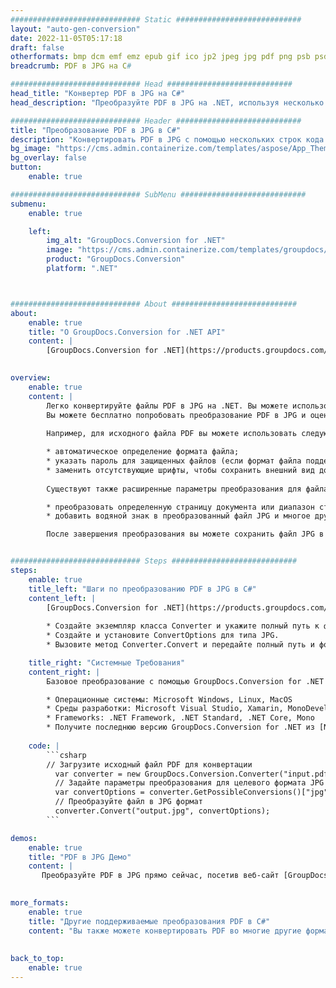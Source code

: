 ```yaml
---
############################# Static ############################
layout: "auto-gen-conversion"
date: 2022-11-05T05:17:18
draft: false
otherformats: bmp dcm emf emz epub gif ico jp2 jpeg jpg pdf png psb psd svg svgz tex tga tif tiff webp wmf wmz xps
breadcrumb: PDF в JPG на C#

############################# Head ############################
head_title: "Конвертер PDF в JPG на C#"
head_description: "Преобразуйте PDF в JPG на .NET, используя несколько строк кода. Используйте API преобразования документов GroupDocs для преобразования более 160 форматов файлов."

############################# Header ############################
title: "Преобразование PDF в JPG в C#"
description: "Конвертировать PDF в JPG с помощью нескольких строк кода .NET"
bg_image: "https://cms.admin.containerize.com/templates/aspose/App_Themes/V3/images/bg/header1.png"
bg_overlay: false
button:
    enable: true

############################# SubMenu ############################
submenu:
    enable: true

    left:
        img_alt: "GroupDocs.Conversion for .NET"
        image: "https://cms.admin.containerize.com/templates/groupdocs/images/product-logos/90x90-noborder/groupdocs-conversion-net.png"
        product: "GroupDocs.Conversion"
        platform: ".NET"



############################# About ############################
about:
    enable: true
    title: "О GroupDocs.Conversion for .NET API"
    content: |
        [GroupDocs.Conversion for .NET](https://products.groupdocs.com/conversion/net/) можно использовать для преобразования Microsoft Word, Excel, PowerPoint, PDF, Visio и других форматов. GroupDocs.Conversion — это автономный API, который подходит для серверных и внутренних систем, где требуется высокая производительность. Он не зависит от какого-либо программного обеспечения, такого как Microsoft или Open Office.
    

overview:
    enable: true
    content: |
        Легко конвертируйте файлы PDF в JPG на .NET. Вы можете использовать всего пару строк кода C# на любой платформе по вашему выбору, например - Windows, Linux, macOS.
        Вы можете бесплатно попробовать преобразование PDF в JPG и оценить качество результатов преобразования. Наряду с простыми сценариями преобразования файлов вы можете попробовать более сложные варианты загрузки исходного файла PDF и сохранения выходного результата в формат JPG. 
        
        Например, для исходного файла PDF вы можете использовать следующие параметры загрузки:

        * автоматическое определение формата файла;
        * указать пароль для защищенных файлов (если формат файла поддерживает это);
        * заменить отсутствующие шрифты, чтобы сохранить внешний вид документа.
        
        Существуют также расширенные параметры преобразования для файла JPG:

        * преобразовать определенную страницу документа или диапазон страниц;
        * добавить водяной знак в преобразованный файл JPG и многое другое.

        После завершения преобразования вы можете сохранить файл JPG в локальный путь к файлу или в любое стороннее хранилище, такое как FTP, Amazon S3, Google Drive, Dropbox и т. д. Обратите внимание: чтобы преобразовать PDF в JPG нет необходимости в установке какого-либо дополнительного программного обеспечения - такого как MS Office, Open Office, Adobe Acrobat Reader и т.д.


############################# Steps ############################
steps:
    enable: true
    title_left: "Шаги по преобразованию PDF в JPG в C#"
    content_left: |
        [GroupDocs.Conversion for .NET](https://products.groupdocs.com/conversion/net/) позволяет разработчикам легко преобразовать файл PDF в JPG с помощью нескольких строк кода.
        
        * Создайте экземпляр класса Converter и укажите полный путь к файлу PDF.
        * Создайте и установите ConvertOptions для типа JPG.
        * Вызовите метод Converter.Convert и передайте полный путь и формат (JPG) в качестве параметра.

    title_right: "Системные Требования"
    content_right: |
        Базовое преобразование с помощью GroupDocs.Conversion for .NET можно выполнить всего за несколько простых шагов. Наши API поддерживаются на всех основных платформах и операционных системах. Перед выполнением приведенного ниже кода убедитесь, что в вашей системе установлены следующие предварительные компоненты.

        * Операционные системы: Microsoft Windows, Linux, MacOS
        * Среды разработки: Microsoft Visual Studio, Xamarin, MonoDevelop
        * Frameworks: .NET Framework, .NET Standard, .NET Core, Mono
        * Получите последнюю версию GroupDocs.Conversion for .NET из [Nuget](https://www.nuget.org/packages/groupdocs.conversion)
         
    code: |
        ```csharp    
        // Загрузите исходный файл PDF для конвертации
          var converter = new GroupDocs.Conversion.Converter("input.pdf");
          // Задайте параметры преобразования для целевого формата JPG
          var convertOptions = converter.GetPossibleConversions()["jpg"].ConvertOptions;
          // Преобразуйте файл в JPG формат
          converter.Convert("output.jpg", convertOptions);
        ```

demos:
    enable: true
    title: "PDF в JPG Демо"
    content: |
       Преобразуйте PDF в JPG прямо сейчас, посетив веб-сайт [GroupDocs.Conversion App](https://products.groupdocs.app/conversion/family). Онлайн демонстрация имеет следующие преимущества
          

more_formats:
    enable: true
    title: "Другие поддерживаемые преобразования PDF в C#"
    content: "Вы также можете конвертировать PDF во многие другие форматы файлов. См. список ниже."
       
       
back_to_top:
    enable: true
---
```

